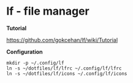# lf - file manager



**Tutorial**

https://github.com/gokcehan/lf/wiki/Tutorial



**Configuration**

```
mkdir -p ~/.config/lf
ln -s ~/dotfiles/lf/lfrc ~/.config/lf/lfrc
ln -s ~/dotfiles/lf/icons ~/.config/lf/icons
```
